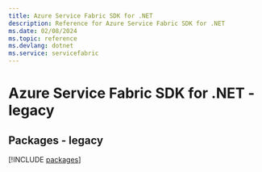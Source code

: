 ```yaml
---
title: Azure Service Fabric SDK for .NET
description: Reference for Azure Service Fabric SDK for .NET
ms.date: 02/08/2024
ms.topic: reference
ms.devlang: dotnet
ms.service: servicefabric
---
```

# Azure Service Fabric SDK for .NET - legacy
## Packages - legacy
[!INCLUDE [packages](service-fabric-index.md)]